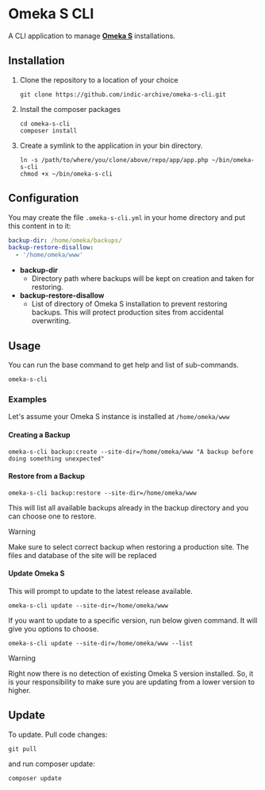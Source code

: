 # Omeka S CLI

A CLI application to manage [**Omeka S**](https://omeka.org/s/) installations.

## Installation

1. Clone the repository to a location of your choice
    ``` shell
    git clone https://github.com/indic-archive/omeka-s-cli.git
    ```
2. Install the composer packages
    ``` shell
    cd omeka-s-cli
    composer install
    ```
3. Create a symlink to the application in your bin directory.
    ``` shell
    ln -s /path/to/where/you/clone/above/repo/app/app.php ~/bin/omeka-s-cli
    chmod +x ~/bin/omeka-s-cli
    ```

## Configuration

You may create the file `.omeka-s-cli.yml` in your home directory and put this content in to it:

``` yaml
backup-dir: /home/omeka/backups/
backup-restore-disallow:
  - '/home/omeka/www'
```

* **backup-dir**
    * Directory path where backups will be kept on creation and taken for restoring.
* **backup-restore-disallow**
    * List of directory of Omeka S installation to prevent restoring backups. This will protect production sites from accidental overwriting.

## Usage

You can run the base command to get help and list of sub-commands.

``` shell
omeka-s-cli
```

### Examples

Let's assume your Omeka S instance is installed at `/home/omeka/www`

#### Creating a Backup

``` shell
omeka-s-cli backup:create --site-dir=/home/omeka/www "A backup before doing something unexpected"
```

#### Restore from a Backup

``` shell
omeka-s-cli backup:restore --site-dir=/home/omeka/www
```

This will list all available backups already in the backup directory and you can choose one to restore.

> [!WARNING]
> Make sure to select correct backup when restoring a production site. The files and database of the site will be   replaced

#### Update Omeka S

This will prompt to update to the latest release available.

``` shell
omeka-s-cli update --site-dir=/home/omeka/www
```

If you want to update to a specific version, run below given command. It will give you options to choose.

``` shell
omeka-s-cli update --site-dir=/home/omeka/www --list
```

> [!WARNING]
> Right now there is no detection of existing Omeka S version installed. So, it is your responsibility to make sure you are updating from a lower version to higher.


## Update

To update. Pull code changes:

``` shell
git pull
```

and run composer update:

``` shell
composer update
```